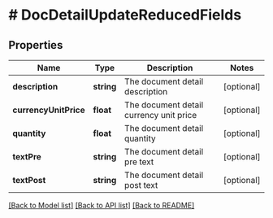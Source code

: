 # # DocDetailUpdateReducedFields

## Properties

Name | Type | Description | Notes
------------ | ------------- | ------------- | -------------
**description** | **string** | The document detail description | [optional]
**currencyUnitPrice** | **float** | The document detail currency unit price | [optional]
**quantity** | **float** | The document detail quantity | [optional]
**textPre** | **string** | The document detail pre text | [optional]
**textPost** | **string** | The document detail post text | [optional]

[[Back to Model list]](../../README.md#models) [[Back to API list]](../../README.md#endpoints) [[Back to README]](../../README.md)
